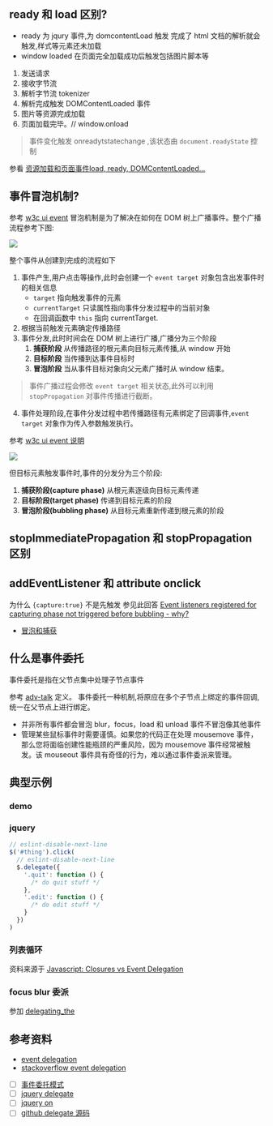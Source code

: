 ## ready 和 load 区别?

* ready  为 jqury 事件,为 domcontentLoad 触发 完成了 html 文档的解析就会触发,样式等元素还未加载
* window loaded 在页面完全加载成功后触发包括图片脚本等

1. 发送请求
2. 接收字节流
3. 解析字节流 tokenizer
4. 解析完成触发 DOMContentLoaded 事件
5. 图片等资源完成加载
6. 页面加载完毕。// window.onload

> 事件变化触发 onreadytstatechange ,该状态由 `document.readyState` 控制

参看 [资源加载和页面事件load, ready, DOMContentLoaded...
](https://zhuanlan.zhihu.com/p/30283138)

## 事件冒泡机制?

参考 [w3c ui event](https://www.w3.org/TR/uievents/#dom-event-architecture)
冒泡机制是为了解决在如何在 DOM 树上广播事件。整个广播流程参考下图:

![](https://www.w3.org/TR/uievents/images/eventflow.svg)

整个事件从创建到完成的流程如下

1. 事件产生,用户点击等操作,此时会创建一个 `event target` 对象包含出发事件时的相关信息
   * `target` 指向触发事件的元素
   * `currentTarget` 只读属性指向事件分发过程中的当前对象
   * 在回调函数中 `this` 指向 currentTarget.
2. 根据当前触发元素确定传播路径
3. 事件分发,此时时间会在 DOM 树上进行广播,广播分为三个阶段
   1. **捕获阶段** 从传播路径的根元素向目标元素传播,从 window 开始
   2. **目标阶段** 当传播到达事件目标时
   3. **冒泡阶段** 当从事件目标对象向父元素广播时从 window 结束。

 > 事件广播过程会修改 `event target` 相关状态,此外可以利用 `stopPropagation` 对事件传播进行截断。

4. 事件处理阶段,在事件分发过程中若传播路径有元素绑定了回调事件,`event target` 对象作为传入参数触发执行。

参考 [w3c ui event 说明](https://www.w3.org/TR/uievents/images/eventflow.svg)

![](https://www.w3.org/TR/uievents/images/eventflow.svg)

但目标元素触发事件时,事件的分发分为三个阶段:

1. **捕获阶段(capture phase)** 从根元素逐级向目标元素传递
2. **目标阶段(target phase)** 传递到目标元素的阶段
3. **冒泡阶段(bubbling phase)** 从目标元素重新传递到根元素的阶段

## stopImmediatePropagation 和 stopPropagation 区别

## addEventListener 和 attribute onclick

为什么 `{capture:true}` 不是先触发
参见此回答 [Event listeners registered for capturing phase not triggered before bubbling - why?](https://stackoverflow.com/questions/11841330/event-listeners-registered-for-capturing-phase-not-triggered-before-bubbling-w)

* [冒泡和捕获](https://javascript.info/bubbling-and-capturing)

## 什么是事件委托

事件委托是指在父节点集中处理子节点事件

参考 [adv-talk](https://johnresig.com/apps/workshop/adv-talk/#19) 定义。
事件委托一种机制,将原应在多个子节点上绑定的事件回调,统一在父节点上进行绑定。

* 并非所有事件都会冒泡 blur，focus，load 和 unload 事件不冒泡像其他事件
* 管理某些鼠标事件时需要谨慎。如果您的代码正在处理 mousemove 事件，那么您将面临创建性能瓶颈的严重风险，因为 mousemove 事件经常被触发。该 mouseout 事件具有奇怪的行为，难以通过事件委派来管理。

## 典型示例

### demo

### jquery

```js
// eslint-disable-next-line
$('#thing').click(
  // eslint-disable-next-line
  $.delegate({
    '.quit': function () {
      /* do quit stuff */
    },
    '.edit': function () {
      /* do edit stuff */
    }
  })
)
```

### 列表循环

资料来源于 [Javascript: Closures vs Event Delegation](https://lists.evolt.org/archive/Week-of-Mon-20090209/127331.html)

### focus blur 委派

参加 [delegating_the](https://www.quirksmode.org/blog/archives/2008/04/delegating_the.html)

## 参考资料

* [event delegation](https://humanwhocodes.com/blog/2009/06/30/event-delegation-in-javascript/)
* [stackoverflow event delegation](https://stackoverflow.com/questions/1687296/what-is-dom-event-delegation)
* [ ] [事件委托模式](https://zh.javascript.info/event-delegation)
* [ ] [jquery delegate](https://api.jquery.com/delegate/)
* [ ] [jquery on](https://api.jquery.com/on/#direct-and-delegated-events)
* [ ] [github delegate 源码](https://github.com/dgraham/delegated-events#readme)
